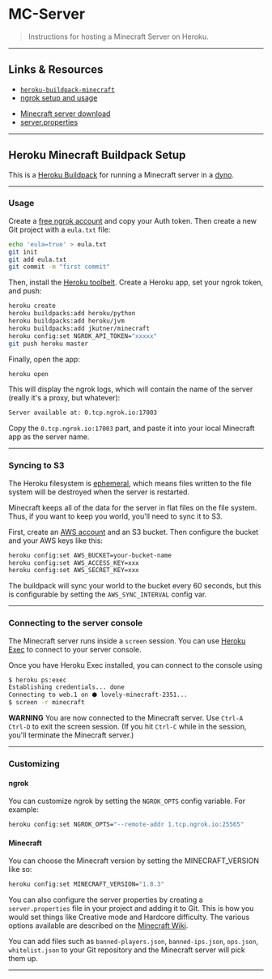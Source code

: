 # MC-Server

> Instructions for hosting a Minecraft Server on Heroku.

---

## Links & Resources

* [`heroku-buildpack-minecraft`](https://github.com/jkutner/heroku-buildpack-minecraft)
* [ngrok setup and usage](https://dashboard.ngrok.com/get-started)

[](.)

* [Minecraft server download](https://www.minecraft.net/en-us/download/server/)
* [server.properties](https://minecraft.gamepedia.com/Server.properties)

---

## Heroku Minecraft Buildpack Setup

This is a [Heroku Buildpack](https://devcenter.heroku.com/articles/buildpacks)
for running a Minecraft server in a [dyno](https://devcenter.heroku.com/articles/dynos).

---

### Usage

Create a [free ngrok account](https://ngrok.com/) and copy your Auth token. Then create a new Git project with a `eula.txt` file:

```bash
echo 'eula=true' > eula.txt
git init
git add eula.txt
git commit -m "first commit"
```

Then, install the [Heroku toolbelt](https://toolbelt.heroku.com/).
Create a Heroku app, set your ngrok token, and push:

```bash
heroku create
heroku buildpacks:add heroku/python
heroku buildpacks:add heroku/jvm
heroku buildpacks:add jkutner/minecraft
heroku config:set NGROK_API_TOKEN="xxxxx"
git push heroku master
```

Finally, open the app:

```bash
heroku open
```

This will display the ngrok logs, which will contain the name of the server
(really it's a proxy, but whatever):

```bash
Server available at: 0.tcp.ngrok.io:17003
```

Copy the `0.tcp.ngrok.io:17003` part, and paste it into your local Minecraft app
as the server name.

---

### Syncing to S3

The Heroku filesystem is [ephemeral](https://devcenter.heroku.com/articles/dynos#ephemeral-filesystem),
which means files written to the file system will be destroyed when the server is restarted.

Minecraft keeps all of the data for the server in flat files on the file system.
Thus, if you want to keep you world, you'll need to sync it to S3.

First, create an [AWS account](https://aws.amazon.com/) and an S3 bucket. Then configure the bucket
and your AWS keys like this:

```bash
heroku config:set AWS_BUCKET=your-bucket-name
heroku config:set AWS_ACCESS_KEY=xxx
heroku config:set AWS_SECRET_KEY=xxx
```

The buildpack will sync your world to the bucket every 60 seconds, but this is configurable by setting the `AWS_SYNC_INTERVAL` config var.

---

### Connecting to the server console

The Minecraft server runs inside a `screen` session. You can use [Heroku Exec](https://devcenter.heroku.com/articles/heroku-exec) to connect to your server console.

Once you have Heroku Exec installed, you can connect to the console using

```bash
$ heroku ps:exec
Establishing credentials... done
Connecting to web.1 on ⬢ lovely-minecraft-2351...
$ screen -r minecraft
```

**WARNING** You are now connected to the Minecraft server. Use `Ctrl-A Ctrl-D` to exit the screen session.
(If you hit `Ctrl-C` while in the session, you'll terminate the Minecraft server.)

---

### Customizing

#### ngrok

You can customize ngrok by setting the `NGROK_OPTS` config variable. For example:

```bash
heroku config:set NGROK_OPTS="--remote-addr 1.tcp.ngrok.io:25565"
```

#### Minecraft

You can choose the Minecraft version by setting the MINECRAFT_VERSION like so:

```bash
heroku config:set MINECRAFT_VERSION="1.8.3"
```

You can also configure the server properties by creating a `server.properties`
file in your project and adding it to Git. This is how you would set things like
Creative mode and Hardcore difficulty. The various options available are
described on the [Minecraft Wiki](http://minecraft.gamepedia.com/Server.properties).

You can add files such as `banned-players.json`, `banned-ips.json`, `ops.json`,
`whitelist.json` to your Git repository and the Minecraft server will pick them up.

---
